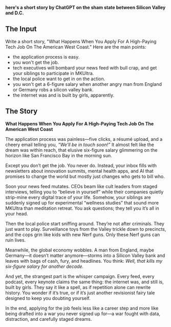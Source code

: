 **here's a short story by ChatGPT on the sham state between Silicon Valley and D.C.**

## The Input 

Write a short story, "What Happens When You Apply For A High-Paying Tech Job On The American West Coast." 
Here are the main points:  
- the application process is easy.  
- you won't get the job.  
- tech executives will bombard your news feed with bull crap, and get your siblings to participate in MKUltra.  
- the local police want to get in on the action.  
- you won't get a 6-figure salary when another angry man from England or Germany robs a silicon valley bank.  
- the internet was and is built by girls, apparently.  

## The Story 
**What Happens When You Apply For A High-Paying Tech Job On The American West Coast**

The application process was painless—five clicks, a résumé upload, and a cheery email telling you, *“We’ll be in touch soon!”* It almost felt like the dream was within reach, that elusive six-figure salary glimmering on the horizon like San Francisco Bay in the morning sun.

Except you don’t get the job. You never do. Instead, your inbox fills with newsletters about innovation summits, mental health apps, and AI that promises to change the world but mostly just changes who gets to bill who.

Soon your news feed mutates. CEOs beam like cult leaders from staged interviews, telling you to “believe in yourself” while their companies quietly strip-mine every digital trace of your life. Somehow, your siblings are suddenly signed up for experimental “wellness studies” that sound more MKUltra than meditation retreat. You ask questions; they tell you it’s all in your head.

Then the local police start sniffing around. They’re not after criminals. They just want to play. Surveillance toys from the Valley trickle down to precincts, and the cops grin like kids with new Nerf guns. Only these Nerf guns can ruin lives.

Meanwhile, the global economy wobbles. A man from England, maybe Germany—it doesn’t matter anymore—storms into a Silicon Valley bank and leaves with bags of cash, fury, and headlines. You think: *Well, that kills my six-figure salary for another decade.*

And yet, the strangest part is the whisper campaign. Every feed, every podcast, every keynote claims the same thing: the internet was, and still is, built by girls. They say it like a spell, as if repetition alone can rewrite history. You wonder if it’s true, or if it’s just another revisionist fairy tale designed to keep you doubting yourself.

In the end, applying for the job feels less like a career step and more like being drafted into a war you never signed up for—a war fought with data, distraction, and carefully staged dreams.
